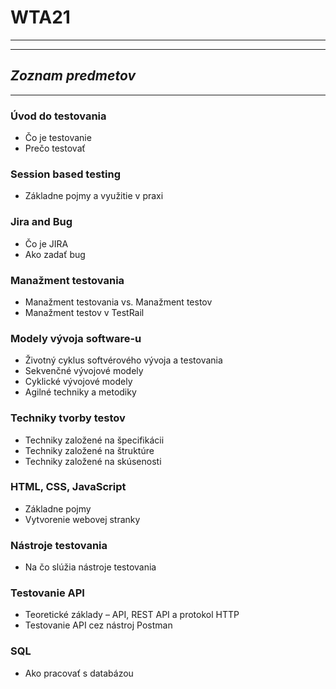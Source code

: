 # **WTA21**
---
---
## *Zoznam predmetov*
---


### Úvod do testovania
- Čo je testovanie 
- Prečo testovať 

### Session based testing
- Základne pojmy a využitie v praxi 

### Jira and Bug
- Čo je JIRA 
- Ako zadať bug  

### Manažment testovania 
- Manažment testovania vs. Manažment testov 
- Manažment testov v TestRail 

### Modely vývoja software-u 
- Životný cyklus softvérového vývoja a testovania 
- Sekvenčné vývojové modely 
- Cyklické vývojové modely 
- Agilné techniky a metodiky 

### Techniky tvorby testov
- Techniky založené na špecifikácii 
- Techniky založené na štruktúre  
- Techniky založené na skúsenosti 

### HTML, CSS, JavaScript 
- Základne pojmy
- Vytvorenie webovej stranky 

### Nástroje testovania 
- Na čo slúžia nástroje testovania

### Testovanie API 
- Teoretické základy – API, REST API a protokol HTTP  
- Testovanie API cez nástroj Postman

### SQL
- Ako pracovať s databázou
